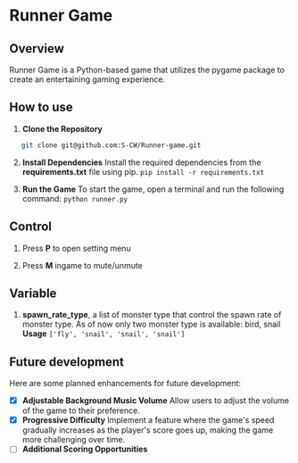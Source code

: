 # Runner Game
## Overview
Runner Game is a Python-based game that utilizes the pygame package to create an entertaining gaming experience.

## How to use
1. **Clone the Repository**
```bash
   git clone git@github.com:S-CW/Runner-game.git
```

2. **Install Dependencies**
    Install the required dependencies from the **requirements.txt** file using pip.
    `
    pip install -r requirements.txt
    `

3. **Run the Game**
    To start the game, open a terminal and run the following command:
    `
        python runner.py 
    `

## Control
1. Press **P** to open setting menu

2. Press **M** ingame to mute/unmute

## Variable
1. **spawn_rate_type**, a list of monster type that control the spawn rate of monster type. As of now only two monster type is available: bird, snail
**Usage**
`
    ['fly', 'snail', 'snail', 'snail']
`


## Future development
Here are some planned enhancements for future development:

- [x] **Adjustable Background Music Volume**
    Allow users to adjust the volume of the game to their preference.
- [x] **Progressive Difficulty**
    Implement a feature where the game's speed gradually increases as the player's score goes up, making the game more challenging over time.
- [ ] **Additional Scoring Opportunities**